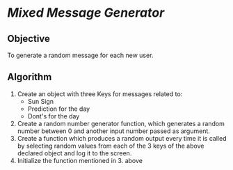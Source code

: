 # *Mixed Message Generator*

## **Objective**

To generate a random message for each new user.

## **Algorithm**
1. Create an object with three Keys for messages related to:
      * Sun Sign
      * Prediction for the day
      * Dont's for the day
2. Create a random number generator function, which generates a random number between 0 and another input number passed as argument.
3. Create a function which produces a random output every time it is called by selecting random values from each of the 3 keys of the above declared object and log it to the screen.
4. Initialize the function mentioned in 3. above


